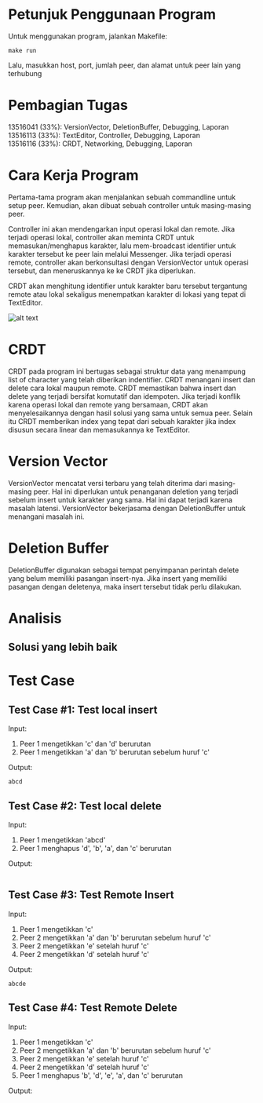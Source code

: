 # Petunjuk Penggunaan Program
Untuk menggunakan program, jalankan Makefile:
```
make run
```
Lalu, masukkan host, port, jumlah peer, dan alamat untuk peer lain yang terhubung

# Pembagian Tugas
13516041 (33%): VersionVector, DeletionBuffer, Debugging, Laporan  
13516113 (33%): TextEditor, Controller, Debugging, Laporan  
13516116 (33%): CRDT, Networking, Debugging, Laporan  

# Cara Kerja Program
Pertama-tama program akan menjalankan sebuah commandline untuk setup peer. Kemudian, akan dibuat sebuah controller untuk masing-masing peer.

Controller ini akan mendengarkan input operasi lokal dan remote. Jika terjadi operasi lokal, controller akan meminta CRDT untuk memasukan/menghapus karakter, lalu mem-broadcast identifier untuk karakter tersebut ke peer lain melalui Messenger. Jika terjadi operasi remote, controller akan berkonsultasi dengan VersionVector untuk operasi tersebut, dan meneruskannya ke ke CRDT jika diperlukan.

CRDT akan menghitung identifier untuk karakter baru tersebut tergantung remote atau lokal sekaligus menempatkan karakter di lokasi yang tepat di TextEditor.

![alt text](arsitektur.png "Arsitektur Program")

# CRDT
CRDT pada program ini bertugas sebagai struktur data yang menampung list of character yang telah diberikan indentifier. CRDT menangani insert dan delete cara lokal maupun remote. CRDT memastikan bahwa insert dan delete yang terjadi bersifat komutatif dan idempoten. Jika terjadi konflik karena operasi lokal dan remote yang bersamaan, CRDT akan menyelesaikannya dengan hasil solusi yang sama untuk semua peer. Selain itu CRDT memberikan index yang tepat dari sebuah karakter jika index disusun secara linear dan memasukannya ke TextEditor. 

# Version Vector
VersionVector mencatat versi terbaru yang telah diterima dari masing-masing peer. Hal ini diperlukan untuk penanganan deletion yang terjadi sebelum insert untuk karakter yang sama. Hal ini dapat terjadi karena masalah latensi. VersionVector bekerjasama dengan DeletionBuffer untuk menangani masalah ini.

# Deletion Buffer
DeletionBuffer digunakan sebagai tempat penyimpanan perintah delete yang belum memiliki pasangan insert-nya. Jika insert yang memiliki pasangan dengan deletenya, maka insert tersebut tidak perlu dilakukan.

# Analisis

## Solusi yang lebih baik

# Test Case
## Test Case #1: Test local insert
Input:
1. Peer 1 mengetikkan 'c' dan 'd' berurutan
2. Peer 1 mengetikkan 'a' dan 'b' berurutan sebelum huruf 'c'

Output:
```
abcd
```

## Test Case #2: Test local delete
Input:
1. Peer 1 mengetikkan 'abcd'
2. Peer 1 menghapus 'd', 'b', 'a', dan 'c' berurutan

Output:
```

```

## Test Case #3: Test Remote Insert
Input:
1. Peer 1 mengetikkan 'c'
2. Peer 2 mengetikkan 'a' dan 'b' berurutan sebelum huruf 'c'
3. Peer 2 mengetikkan 'e' setelah huruf 'c'
4. Peer 2 mengetikkan 'd' setelah huruf 'c'

Output:
```
abcde
```

## Test Case #4: Test Remote Delete
Input:
1. Peer 1 mengetikkan 'c'
2. Peer 2 mengetikkan 'a' dan 'b' berurutan sebelum huruf 'c'
3. Peer 2 mengetikkan 'e' setelah huruf 'c'
4. Peer 2 mengetikkan 'd' setelah huruf 'c'
5. Peer 1 menghapus 'b', 'd', 'e', 'a', dan 'c' berurutan

Output:
```

```